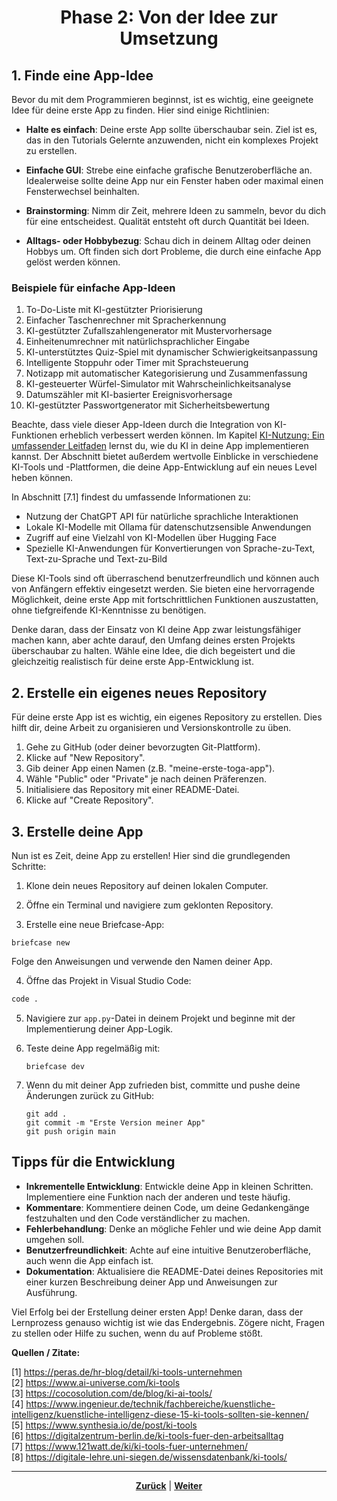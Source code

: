# <p align="center">Phase 2: Von der Idee zur Umsetzung</p>

## 1. Finde eine App-Idee

Bevor du mit dem Programmieren beginnst, ist es wichtig, eine geeignete Idee für deine erste App zu finden. Hier sind einige Richtlinien:

- **Halte es einfach**: Deine erste App sollte überschaubar sein. Ziel ist es, das in den Tutorials Gelernte anzuwenden, nicht ein komplexes Projekt zu erstellen.

- **Einfache GUI**: Strebe eine einfache grafische Benutzeroberfläche an. Idealerweise sollte deine App nur ein Fenster haben oder maximal einen Fensterwechsel beinhalten.

- **Brainstorming**: Nimm dir Zeit, mehrere Ideen zu sammeln, bevor du dich für eine entscheidest. Qualität entsteht oft durch Quantität bei Ideen.

- **Alltags- oder Hobbybezug**: Schau dich in deinem Alltag oder deinen Hobbys um. Oft finden sich dort Probleme, die durch eine einfache App gelöst werden können.

### Beispiele für einfache App-Ideen

1. To-Do-Liste mit KI-gestützter Priorisierung
2. Einfacher Taschenrechner mit Spracherkennung
3. KI-gestützter Zufallszahlengenerator mit Mustervorhersage
4. Einheitenumrechner mit natürlichsprachlicher Eingabe
5. KI-unterstütztes Quiz-Spiel mit dynamischer Schwierigkeitsanpassung
6. Intelligente Stoppuhr oder Timer mit Sprachsteuerung
7. Notizapp mit automatischer Kategorisierung und Zusammenfassung
8. KI-gesteuerter Würfel-Simulator mit Wahrscheinlichkeitsanalyse
9. Datumszähler mit KI-basierter Ereignisvorhersage
10. KI-gestützter Passwortgenerator mit Sicherheitsbewertung

Beachte, dass viele dieser App-Ideen durch die Integration von KI-Funktionen erheblich verbessert werden können. Im Kapitel [KI-Nutzung: Ein umfassender Leitfaden](docs/04-tools/05-ki/README.md) lernst du, wie du KI in deine App implementieren kannst. Der Abschnitt bietet außerdem wertvolle Einblicke in verschiedene KI-Tools und -Plattformen, die deine App-Entwicklung auf ein neues Level heben können.

In Abschnitt [7.1]<!--alter Abschnitt - wo sind die Informationen jetzt? (Stand: 13.05.25)--> findest du umfassende Informationen zu:

- Nutzung der ChatGPT API für natürliche sprachliche Interaktionen
- Lokale KI-Modelle mit Ollama für datenschutzsensible Anwendungen
- Zugriff auf eine Vielzahl von KI-Modellen über Hugging Face
- Spezielle KI-Anwendungen für Konvertierungen von Sprache-zu-Text, Text-zu-Sprache und Text-zu-Bild

Diese KI-Tools sind oft überraschend benutzerfreundlich und können auch von Anfängern effektiv eingesetzt werden. Sie bieten eine hervorragende Möglichkeit, deine erste App mit fortschrittlichen Funktionen auszustatten, ohne tiefgreifende KI-Kenntnisse zu benötigen.

Denke daran, dass der Einsatz von KI deine App zwar leistungsfähiger machen kann, aber achte darauf, den Umfang deines ersten Projekts überschaubar zu halten. Wähle eine Idee, die dich begeistert und die gleichzeitig realistisch für deine erste App-Entwicklung ist.

## 2. Erstelle ein eigenes neues Repository

Für deine erste App ist es wichtig, ein eigenes Repository zu erstellen. Dies hilft dir, deine Arbeit zu organisieren und Versionskontrolle zu üben.

1. Gehe zu GitHub (oder deiner bevorzugten Git-Plattform).
2. Klicke auf "New Repository".
3. Gib deiner App einen Namen (z.B. "meine-erste-toga-app").
4. Wähle "Public" oder "Private" je nach deinen Präferenzen.
5. Initialisiere das Repository mit einer README-Datei.
6. Klicke auf "Create Repository".

## 3. Erstelle deine App

Nun ist es Zeit, deine App zu erstellen! Hier sind die grundlegenden Schritte:

1. Klone dein neues Repository auf deinen lokalen Computer.

2. Öffne ein Terminal und navigiere zum geklonten Repository.

3. Erstelle eine neue Briefcase-App:

```plain
briefcase new
```

Folge den Anweisungen und verwende den Namen deiner App.

4. Öffne das Projekt in Visual Studio Code:

```bash
code .
```

5. Navigiere zur `app.py`-Datei in deinem Projekt und beginne mit der Implementierung deiner App-Logik.

6. Teste deine App regelmäßig mit:

   ```
   briefcase dev
   ```

7. Wenn du mit deiner App zufrieden bist, committe und pushe deine Änderungen zurück zu GitHub:

   ```
   git add .
   git commit -m "Erste Version meiner App"
   git push origin main
   ```

## Tipps für die Entwicklung

- **Inkrementelle Entwicklung**: Entwickle deine App in kleinen Schritten. Implementiere eine Funktion nach der anderen und teste häufig.
- **Kommentare**: Kommentiere deinen Code, um deine Gedankengänge festzuhalten und den Code verständlicher zu machen.
- **Fehlerbehandlung**: Denke an mögliche Fehler und wie deine App damit umgehen soll.
- **Benutzerfreundlichkeit**: Achte auf eine intuitive Benutzeroberfläche, auch wenn die App einfach ist.
- **Dokumentation**: Aktualisiere die README-Datei deines Repositories mit einer kurzen Beschreibung deiner App und Anweisungen zur Ausführung.

Viel Erfolg bei der Erstellung deiner ersten App! Denke daran, dass der Lernprozess genauso wichtig ist wie das Endergebnis. Zögere nicht, Fragen zu stellen oder Hilfe zu suchen, wenn du auf Probleme stößt.

**Quellen / Zitate:**

[1] <https://peras.de/hr-blog/detail/ki-tools-unternehmen> <br>
[2] <https://www.ai-universe.com/ki-tools> <br>
[3] <https://cocosolution.com/de/blog/ki-ai-tools/> <br>
[4] <https://www.ingenieur.de/technik/fachbereiche/kuenstliche-intelligenz/kuenstliche-intelligenz-diese-15-ki-tools-sollten-sie-kennen/> <br>
[5] <https://www.synthesia.io/de/post/ki-tools> <br>
[6] <https://digitalzentrum-berlin.de/ki-tools-fuer-den-arbeitsalltag> <br>
[7] <https://www.121watt.de/ki/ki-tools-fuer-unternehmen/> <br>
[8] <https://digitale-lehre.uni-siegen.de/wissensdatenbank/ki-tools/> <br>

---

<p align="center"><a href="/docs/06-entwicklung/07-digitale_produktentwicklung/01-idee_und_vorbereitung/README.md"><strong>Zurück</strong></a> | <a href="docs/06-entwicklung/07-digitale_produktentwicklung/03-feedback_und_testing/README.md"><strong>Weiter</strong></a></p>